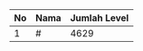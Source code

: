 | No | Nama            | Jumlah Level |
|----|-----------------|--------------|
| 1  | #    |    4629        |
